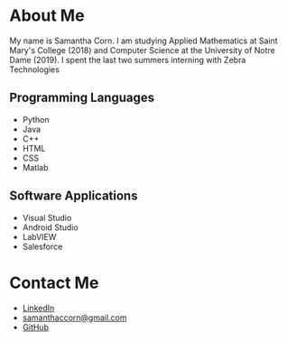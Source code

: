 # About Me
My name is Samantha Corn. I am studying Applied Mathematics at Saint Mary's College (2018) and Computer Science at the University of Notre Dame (2019). I spent the last two summers interning with Zebra Technologies

## Programming Languages
* Python
* Java
* C++
* HTML
* CSS
* Matlab

## Software Applications
* Visual Studio
* Android Studio
* LabVIEW
* Salesforce

# Contact Me
* [LinkedIn](https://www.linkedin.com/in/samantha-c-corn)
* [samanthaccorn@gmail.com](samanthaccorn@gmail.com)
* [GitHub](https://github.com/samanthaccorn)
